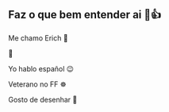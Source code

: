 ## **Faz o que bem entender ai 🤠👍** 

Me chamo Erich 🥝

📱

Yo hablo español 😉

Veterano no FF ☸️

Gosto de desenhar 📝
